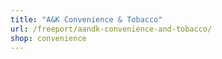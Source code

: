 ```yaml
---
title: "A&K Convenience & Tobacco"
url: /freeport/aandk-convenience-and-tobacco/
shop: convenience
---
```

